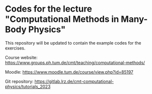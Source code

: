 # Codes for the lecture "Computational Methods in Many-Body Physics"

This repository will be updated to contain the example codes for the exercises.

Course website: <https://www.groups.ph.tum.de/cmt/teaching/computational-methods/>

Moodle: <https://www.moodle.tum.de/course/view.php?id=85197>

Git repository: <https://gitlab.lrz.de/cmt-computational-physics/tutorials_2023>